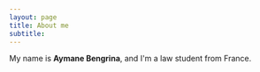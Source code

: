 ```yaml
---
layout: page
title: About me
subtitle: 
---
```


My name is **Aymane Bengrina**, and I'm a law student from France. 
